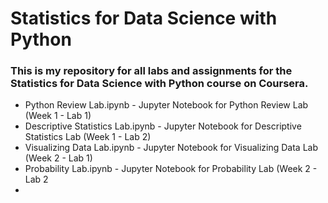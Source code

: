 # Statistics for Data Science with Python
### This is my repository for all labs and assignments for the Statistics for Data Science with Python course on Coursera.

- Python Review Lab.ipynb - Jupyter Notebook for Python Review Lab (Week 1 - Lab 1)
- Descriptive Statistics Lab.ipynb - Jupyter Notebook for Descriptive Statistics Lab (Week 1 - Lab 2)
- Visualizing Data Lab.ipynb - Jupyter Notebook for Visualizing Data Lab (Week 2 - Lab 1)
- Probability Lab.ipynb - Jupyter Notebook for Probability Lab (Week 2 - Lab 2
- 
